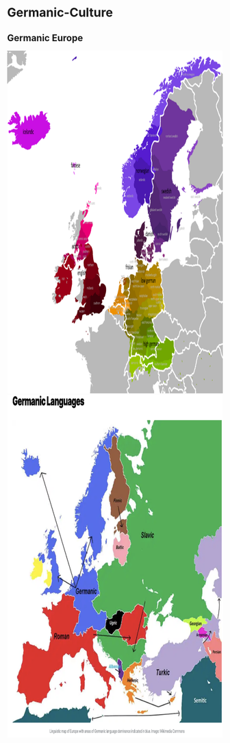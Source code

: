 # Germanic-Culture
<h2>Germanic Europe</h2>
<img src=asset/Germanic_languages.png height=800 width=800>
<img src=asset/GermanicEurope.png height=800 width=800>
